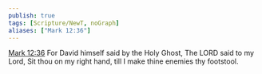 ```yaml
---
publish: true
tags: [Scripture/NewT, noGraph]
aliases: ["Mark 12:36"]
---
```

[Mark 12:36](https://churchofjesuschrist.org/study/scriptures/nt/mark/12?lang=eng&id=p36#p36) For David himself said by the Holy Ghost, The LORD said to my Lord, Sit thou on my right hand, till I make thine enemies thy footstool.
